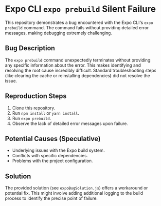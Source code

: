 # Expo CLI `expo prebuild` Silent Failure

This repository demonstrates a bug encountered with the Expo CLI's `expo prebuild` command. The command fails without providing detailed error messages, making debugging extremely challenging.

## Bug Description
The `expo prebuild` command unexpectedly terminates without providing any specific information about the error.  This makes identifying and resolving the root cause incredibly difficult.  Standard troubleshooting steps (like clearing the cache or reinstalling dependencies) did not resolve the issue.

## Reproduction Steps
1. Clone this repository.
2. Run `npm install` or `yarn install`.
3. Run `expo prebuild`.
4. Observe the lack of detailed error messages upon failure.

## Potential Causes (Speculative)
- Underlying issues with the Expo build system.
- Conflicts with specific dependencies.
- Problems with the project configuration.

## Solution
The provided solution (see `expoBugSolution.js`) offers a workaround or potential fix. This might involve adding additional logging to the build process to identify the precise point of failure.